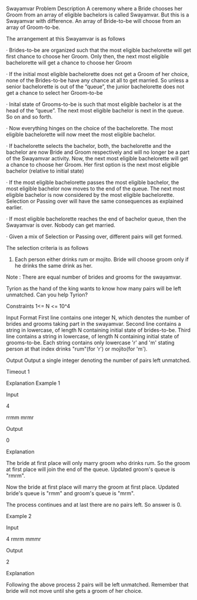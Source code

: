 Swayamvar
Problem Description
A ceremony where a Bride chooses her Groom from an array of eligible bachelors is called Swayamvar. But this is a Swayamvar with difference. An array of Bride-to-be will choose from an array of Groom-to-be.

The arrangement at this Swayamvar is as follows

· Brides-to-be are organized such that the most eligible bachelorette will get first chance to choose her Groom. Only then, the next most eligible bachelorette will get a chance to choose her Groom

· If the initial most eligible bachelorette does not get a Groom of her choice, none of the Brides-to-be have any chance at all to get married. So unless a senior bachelorette is out of the “queue”, the junior bachelorette does not get a chance to select her Groom-to-be

· Inital state of Grooms-to-be is such that most eligible bachelor is at the head of the “queue”. The next most eligible bachelor is next in the queue. So on and so forth.

· Now everything hinges on the choice of the bachelorette. The most eligible bachelorette will now meet the most eligible bachelor.

· If bachelorette selects the bachelor, both, the bachelorette and the bachelor are now Bride and Groom respectively and will no longer be a part of the Swayamvar activity. Now, the next most eligible bachelorette will get a chance to choose her Groom. Her first option is the next most eligible bachelor (relative to initial state)

· If the most eligible bachelorette passes the most eligible bachelor, the most eligible bachelor now moves to the end of the queue. The next most eligible bachelor is now considered by the most eligible bachelorette. Selection or Passing over will have the same consequences as explained earlier.

· If most eligible bachelorette reaches the end of bachelor queue, then the Swayamvar is over. Nobody can get married.

· Given a mix of Selection or Passing over, different pairs will get formed.

The selection criteria is as follows

1. Each person either drinks rum or mojito. Bride will choose groom only if he drinks the same drink as her.

Note : There are equal number of brides and grooms for the swayamvar.

Tyrion as the hand of the king wants to know how many pairs will be left unmatched. Can you help Tyrion?

Constraints
1<= N <= 10^4

Input Format
First line contains one integer N, which denotes the number of brides and grooms taking part in the swayamvar. Second line contains a string in lowercase, of length N containing initial state of brides-to-be. Third line contains a string in lowercase, of length N containing initial state of grooms-to-be. Each string contains only lowercase 'r' and 'm' stating person at that index drinks "rum"(for 'r') or mojito(for 'm').

Output
Output a single integer denoting the number of pairs left unmatched.

Timeout
1

Explanation
Example 1

Input

4

rrmm mrmr

Output

0

Explanation

The bride at first place will only marry groom who drinks rum. So the groom at first place will join the end of the queue. Updated groom's queue is "rmrm".

Now the bride at first place will marry the groom at first place. Updated bride's queue is "rmm" and groom's queue is "mrm".

The process continues and at last there are no pairs left. So answer is 0.

Example 2

Input

4 rmrm mmmr

Output

2

Explanation

Following the above process 2 pairs will be left unmatched. Remember that bride will not move until she gets a groom of her choice.